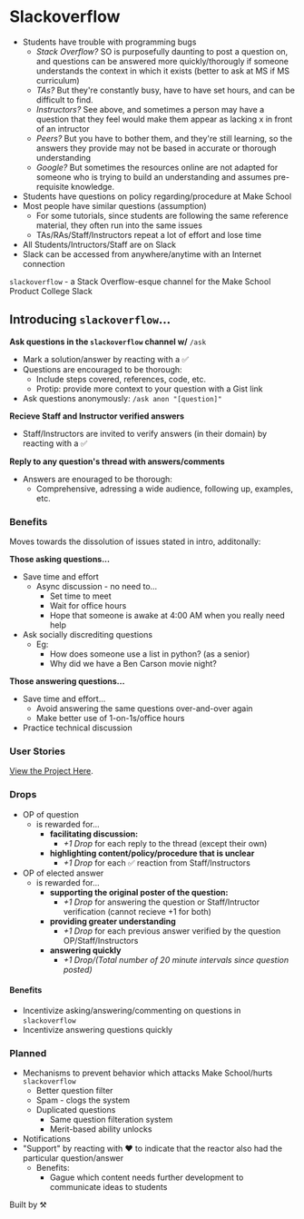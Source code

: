 # Slackoverflow
- Students have trouble with programming bugs
    + *Stack Overflow?* SO is purposefully daunting to post a question on, and
      questions can be answered more quickly/thorougly if someone understands
      the context in which it exists (better to ask at MS if MS curriculum)
    + *TAs?* But they're constantly busy, have to have set hours, and can be 
      difficult to find. 
    + *Instructors?* See above, and sometimes a person may have a question that
      they feel would make them appear as lacking x in front of an intructor
    + *Peers?* But you have to bother them, and they're still learning, so the
      answers they provide may not be based in accurate or thorough 
      understanding
    + *Google?* But sometimes the resources online are not adapted for someone 
      who is trying to build an understanding and assumes pre-requisite 
      knowledge.
- Students have questions on policy regarding/procedure at Make School
- Most people have similar questions (assumption) 
    + For some tutorials, since students are following the same reference
      material, they often run into the same issues
    + TAs/RAs/Staff/Instructors repeat a lot of effort and lose time
- All Students/Intructors/Staff are on Slack
- Slack can be accessed from anywhere/anytime with an Internet connection

`slackoverflow` - a Stack Overflow-esque channel for the Make School Product
College Slack

## Introducing `slackoverflow`...
**Ask questions in the `slackoverflow` channel w/** `/ask`
- Mark a solution/answer by reacting with a ✅
- Questions are encouraged to be thorough:
    + Include steps covered, references, code, etc.
    + Protip: provide more context to your question with a Gist link
- Ask questions anonymously: `/ask anon "[question]"`

**Recieve Staff and Instructor verified answers**
- Staff/Instructors are invited to verify answers (in their domain) by reacting
  with a ✅

**Reply to any question's thread with answers/comments**
- Answers are enouraged to be thorough:
    + Comprehensive, adressing a wide audience, following up, examples, etc.

### Benefits
Moves towards the dissolution of issues stated in intro, additonally:

**Those asking questions...**
- Save time and effort
    + Async discussion - no need to... 
        * Set time to meet
        * Wait for office hours
        * Hope that someone is awake at 4:00 AM when you really need help
- Ask socially discrediting questions
    + Eg:
        * How does someone use a list in python? (as a senior)
        * Why did we have a Ben Carson movie night?

**Those answering questions...**
- Save time and effort...
    + Avoid answering the same questions over-and-over again
    + Make better use of 1-on-1s/office hours
- Practice technical discussion 

### User Stories
[View the Project Here](https://github.com/orgs/archproj/projects/5).

### Drops
- OP of question 
    + is rewarded for... 
        * **facilitating discussion:**
            - _+1 Drop_ for each reply to the thread (except their own)
        * **highlighting content/policy/procedure that is unclear**
            - _+1 Drop_ for each ✅ reaction from Staff/Instructors
- OP of elected answer
    + is rewarded for... 
        * **supporting the original poster of the question:**        
            - _+1 Drop_ for answering the question or Staff/Intructor 
              verification (cannot recieve +1 for both)
        * **providing greater understanding**
            - _+1 Drop_ for each previous answer verified by the question 
              OP/Staff/Instructors
        * **answering quickly**
            - _+1 Drop/(Total number of 20 minute intervals since question 
              posted)_

#### Benefits
- Incentivize asking/answering/commenting on questions in `slackoverflow`
- Incentivize answering questions quickly

### Planned
- Mechanisms to prevent behavior which attacks Make School/hurts `slackoverflow`
    + Better question filter
    + Spam - clogs the system
    + Duplicated questions
        * Same question filteration system
        * Merit-based ability unlocks
- Notifications
- "Support" by reacting with ❤️ to indicate that the reactor also had the 
  particular question/answer
    + Benefits:
        * Gague which content needs further development to communicate ideas to 
          students


Built by ⚒
